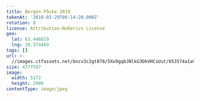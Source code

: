 ```yaml
---
title: Bergen Påske 2018
takenAt: '2018-03-29T08:14:20.000Z'
rotation: 0
license: Attribution-NoDerivs License
geo:
  lat: 63.446819
  lng: 10.374469
tags: []
url: >-
  //images.ctfassets.net/bncv3c2gt878/5Xo9gqbJNlkG3DkVHCsUut/b53574a1a9d521b730306a9526cde168/bergen-pske-2018_26306368647_o
size: 4777597
image:
  width: 5172
  height: 2909
contentType: image/jpeg
---
```



